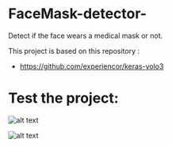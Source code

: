 # FaceMask-detector-
Detect if the face wears a medical mask or not.

This project is based on this repository : 
+ https://github.com/experiencor/keras-yolo3


# Test the project:

![alt text](https://i.imgur.com/vNs7Uz4.jpg)



![alt text](https://i.imgur.com/sXZ0jG2.jpg)
